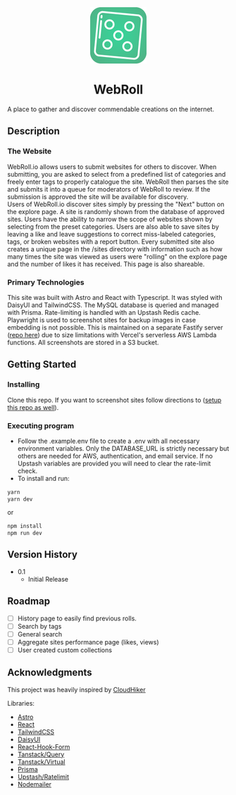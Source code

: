 <div align="center">  
    <a href="https://webroll.io" target="_blank" ><img src="/public/android-chrome-512x512.png" alt="" width="128" height="128"  /></a>
    <h1>WebRoll</h1>
</div>

A place to gather and discover commendable creations on the internet.

## Description

### The Website

WebRoll.io allows users to submit websites for others to discover. When submitting, you are asked to select from a predefined list of categories and freely enter tags to properly catalogue the site. WebRoll then parses the site and submits it into a queue for moderators of WebRoll to review. If the submission is approved the site will be available for discovery.  
Users of WebRoll.io discover sites simply by pressing the "Next" button on the explore page. A site is randomly shown from the database of approved sites. Users have the ability to narrow the scope of websites shown by selecting from the preset categories. Users are also able to save sites by leaving a like and leave suggestions to correct miss-labeled categories, tags, or broken websites with a report button.
Every submitted site also creates a unique page in the /sites directory with information such as how many times the site was viewed as users were "rolling" on the explore page and the number of likes it has received. This page is also shareable.

### Primary Technologies

This site was built with Astro and React with Typescript. It was styled with DaisyUI and TailwindCSS.
The MySQL database is queried and managed with Prisma. Rate-limiting is handled with an Upstash Redis cache.
Playwright is used to screenshot sites for backup images in case embedding is not possible. This is maintained on a separate Fastify server ([repo here](https://github.com/burhan-syed/webroll-parser)) due to size limitations with Vercel's serverless AWS Lambda functions. All screenshots are stored in a S3 bucket.

## Getting Started

### Installing

Clone this repo. If you want to screenshot sites follow directions to ([setup this repo as well](https://github.com/burhan-syed/webroll-parser)).

### Executing program

- Follow the .example.env file to create a .env with all necessary environment variables. Only the DATABASE_URL is strictly necessary but others are needed for AWS, authentication, and email service. If no Upstash variables are provided you will need to clear the rate-limit check.
- To install and run:

```
yarn
yarn dev
```

or

```
npm install
npm run dev
```

## Version History

- 0.1
  - Initial Release

## Roadmap

- [ ] History page to easily find previous rolls.
- [ ] Search by tags
- [ ] General search
- [ ] Aggregate sites performance page (likes, views)
- [ ] User created custom collections

## Acknowledgments

This project was heavily inspired by [CloudHiker](https://cloudhiker.net)

Libraries:

- [Astro](https://github.com/withastro/astro)
- [React](https://github.com/facebook/react)
- [TailwindCSS](https://github.com/tailwindlabs/tailwindcss)
- [DaisyUI](https://github.com/saadeghi/daisyui)
- [React-Hook-Form](https://github.com/react-hook-form/react-hook-form)
- [Tanstack/Query](https://github.com/TanStack/query)
- [Tanstack/Virtual](https://github.com/TanStack/virtual)
- [Prisma](https://github.com/prisma/prisma)
- [Upstash/Ratelimit](https://github.com/upstash/ratelimit)
- [Nodemailer](https://github.com/upstash/ratelimit)
